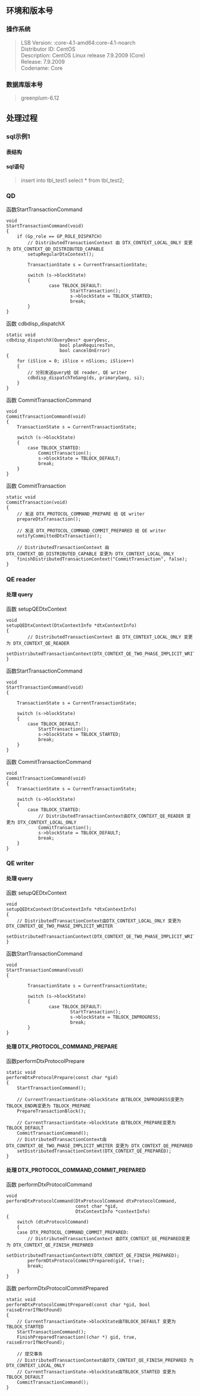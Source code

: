 ## 环境和版本号  

### 操作系统  
> LSB Version:	:core-4.1-amd64:core-4.1-noarch  
> Distributor ID:	CentOS  
> Description:	CentOS Linux release 7.9.2009 (Core)  
> Release:	7.9.2009  
> Codename:	Core  

### 数据库版本号  
> greenplum-6.12  

## 处理过程  

### sql示例1  

#### 表结构  

#### sql语句  
> insert into tbl_test1 select * from tbl_test2;  

### QD  
函数StartTransactionCommand  
```
void
StartTransactionCommand(void)
{
	if (Gp_role == GP_ROLE_DISPATCH)
		// DistributedTransactionContext 由 DTX_CONTEXT_LOCAL_ONLY 变更为 DTX_CONTEXT_QD_DISTRIBUTED_CAPABLE
		setupRegularDtxContext();

        TransactionState s = CurrentTransactionState;

        switch (s->blockState)
        {
                case TBLOCK_DEFAULT:
                        StartTransaction();
                        s->blockState = TBLOCK_STARTED;
                        break;
        }
}
```

函数 cdbdisp_dispatchX  
```
static void
cdbdisp_dispatchX(QueryDesc* queryDesc,
					bool planRequiresTxn,
					bool cancelOnError)
{
	for (iSlice = 0; iSlice < nSlices; iSlice++)
	{
		// 分别发送query给 QE reader, QE writer
		cdbdisp_dispatchToGang(ds, primaryGang, si);
	}
}
```

函数 CommitTransactionCommand  
```
void
CommitTransactionCommand(void)
{
	TransactionState s = CurrentTransactionState;

	switch (s->blockState)
	{
		case TBLOCK_STARTED:
			CommitTransaction();
			s->blockState = TBLOCK_DEFAULT;
			break;
	}
}
```

函数 CommitTransaction  
```
static void
CommitTransaction(void)
{
	// 发送 DTX_PROTOCOL_COMMAND_PREPARE 给 QE writer
	prepareDtxTransaction();

	// 发送 DTX_PROTOCOL_COMMAND_COMMIT_PREPARED 给 QE writer
	notifyCommittedDtxTransaction();

	// DistributedTransactionContext 由 DTX_CONTEXT_QD_DISTRIBUTED_CAPABLE 变更为 DTX_CONTEXT_LOCAL_ONLY
	finishDistributedTransactionContext("CommitTransaction", false);
}
```

### QE reader  
#### 处理 query 
函数 setupQEDtxContext  
```
void
setupQEDtxContext(DtxContextInfo *dtxContextInfo)
{
        // DistributedTransactionContext 由 DTX_CONTEXT_LOCAL_ONLY 变更为 DTX_CONTEXT_QE_READER
        setDistributedTransactionContext(DTX_CONTEXT_QE_TWO_PHASE_IMPLICIT_WRITER);
}
```

函数StartTransactionCommand  
```
void
StartTransactionCommand(void)
{

	TransactionState s = CurrentTransactionState;

	switch (s->blockState)
	{
		case TBLOCK_DEFAULT:
			StartTransaction();
			s->blockState = TBLOCK_STARTED;
			break;
	}
}
```

函数 CommitTransactionCommand  
```
void
CommitTransactionCommand(void)
{
	TransactionState s = CurrentTransactionState;

	switch (s->blockState)
	{
		case TBLOCK_STARTED:
			// DistributedTransactionContext由DTX_CONTEXT_QE_READER 变更为 DTX_CONTEXT_LOCAL_ONLY
			CommitTransaction();
			s->blockState = TBLOCK_DEFAULT;
			break;
	}
}
```

### QE writer  
#### 处理 query   
函数 setupQEDtxContext  
```
void
setupQEDtxContext(DtxContextInfo *dtxContextInfo)
{
	// DistributedTransactionContext由DTX_CONTEXT_LOCAL_ONLY 变更为 DTX_CONTEXT_QE_TWO_PHASE_IMPLICIT_WRITER
	setDistributedTransactionContext(DTX_CONTEXT_QE_TWO_PHASE_IMPLICIT_WRITER);
}
```
函数StartTransactionCommand
```
void
StartTransactionCommand(void)
{

        TransactionState s = CurrentTransactionState;

        switch (s->blockState)
        {
                case TBLOCK_DEFAULT:
                        StartTransaction();
                        s->blockState = TBLOCK_INPROGRESS;
                        break;
        }
}
```

#### 处理 DTX_PROTOCOL_COMMAND_PREPARE  
函数performDtxProtocolPrepare  
```
static void
performDtxProtocolPrepare(const char *gid)
{
	StartTransactionCommand();

	// CurrentTransactionState->blockState 由TBLOCK_INPROGRESS变更为TBLOCK_END再变更为 TBLOCK_PREPARE
	PrepareTransactionBlock();

	// CurrentTransactionState->blockState 由TBLOCK_PREPARE变更为 TBLOCK_DEFAULT
	CommitTransactionCommand();
	// DistributedTransactionContext由DTX_CONTEXT_QE_TWO_PHASE_IMPLICIT_WRITER 变更为 DTX_CONTEXT_QE_PREPARED
	setDistributedTransactionContext(DTX_CONTEXT_QE_PREPARED);
}
```

#### 处理 DTX_PROTOCOL_COMMAND_COMMIT_PREPARED  
函数 performDtxProtocolCommand  
```
void
performDtxProtocolCommand(DtxProtocolCommand dtxProtocolCommand,
						  const char *gid,
						  DtxContextInfo *contextInfo)
{
	switch (dtxProtocolCommand)
	{
	case DTX_PROTOCOL_COMMAND_COMMIT_PREPARED:
		// DistributedTransactionContext 由DTX_CONTEXT_QE_PREPARED变更为 DTX_CONTEXT_QE_FINISH_PREPARED
		setDistributedTransactionContext(DTX_CONTEXT_QE_FINISH_PREPARED);
		performDtxProtocolCommitPrepared(gid, true);
		break;
	}
}
```

函数 performDtxProtocolCommitPrepared  
```
static void
performDtxProtocolCommitPrepared(const char *gid, bool raiseErrorIfNotFound)
{
	// CurrentTransactionState->blockState由TBLOCK_DEFAULT 变更为 TBLOCK_STARTED
	StartTransactionCommand();
	FinishPreparedTransaction((char *) gid, true, raiseErrorIfNotFound);
	
	// 提交事务
	// DistributedTransactionContext由DTX_CONTEXT_QE_FINISH_PREPARED 为 DTX_CONTEXT_LOCAL_ONLY
	// CurrentTransactionState->blockState由TBLOCK_STARTED 变更为 TBLOCK_DEFAULT
	CommitTransactionCommand();
}

```
